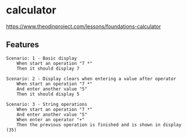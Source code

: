 # calculator

https://www.theodinproject.com/lessons/foundations-calculator

## Features

```gherkin
Scenario: 1 - Basic display
    When start an operation "7 *"
    Then it should display 7

Scenario: 2 - Display clears when entering a value after operator
    When start an operation "7 *"
    And enter another value "5"
    Then it should display 5

Scenario: 3 - String operations
    When start an operation "7 *"
    And enter another value "5"
    When enter an operator "+"
    Then the previous operation is finished and is shown in display (35)
```